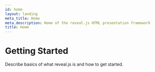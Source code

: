 ```yaml
---
id: home
layout: landing
meta_title: Home
meta_description: Home of the reveal.js HTML presentation framework
title: Home
---
```


# Getting Started

Describe basics of what reveal.js is and how to get started.

